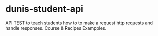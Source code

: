 # dunis-student-api
API TEST to teach students how to to make a request http requests and handle responses. Course &amp; Recipes Exampples.
